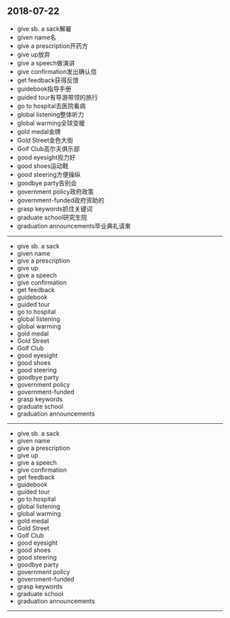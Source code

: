 2018-07-22
---
- give sb. a sack解雇
- given name名
- give a prescription开药方
- give up放弃
- give a speech做演讲
- give confirmation发出确认信
- get feedback获得反馈
- guidebook指导手册
- guided tour有导游带领的旅行
- go to hospital去医院看病
- global listening整体听力
- global warming全球变暖
- gold medal金牌
- Gold Street金色大街
- Golf Club高尔夫俱乐部
- good eyesight视力好
- good shoes运动鞋
- good steering方便操纵
- goodbye party告别会
- government policy政府政策
- government-funded政府资助的
- grasp keywords抓住关键词
- graduate school研究生院
- graduation announcements毕业典礼请柬
---
- give sb. a sack 
- given name 
- give a prescription 
- give up 
- give a speech 
- give confirmation 
- get feedback 
- guidebook 
- guided tour 
- go to hospital 
- global listening
- global warming 
- gold medal
- Gold Street
- Golf Club 
- good eyesight 
- good shoes 
- good steering 
- goodbye party 
- government policy 
- government-funded 
- grasp keywords 
- graduate school 
- graduation announcements
---
- give sb. a sack
- given name 
- give a prescription 
- give up 
- give a speech 
- give confirmation 
- get feedback 
- guidebook 
- guided tour 
- go to hospital
- global listening 
- global warming 
- gold medal 
- Gold Street 
- Golf Club 
- good eyesight 
- good shoes 
- good steering 
- goodbye party 
- government policy 
- government-funded
- grasp keywords 
- graduate school 
- graduation announcements
---